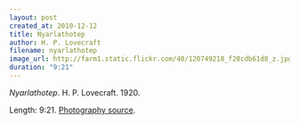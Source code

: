 ```yaml
---
layout: post
created_at: 2010-12-12
title: Nyarlathotep
author: H. P. Lovecraft
filename: nyarlathotep
image_url: http://farm1.static.flickr.com/40/120749218_f28cdb61d8_z.jpg
duration: "9:21"
---
```


_Nyarlathotep_.  H. P. Lovecraft.  1920.

Length: 9:21.  [Photography source](http://www.flickr.com/photos/777/120749218/).
